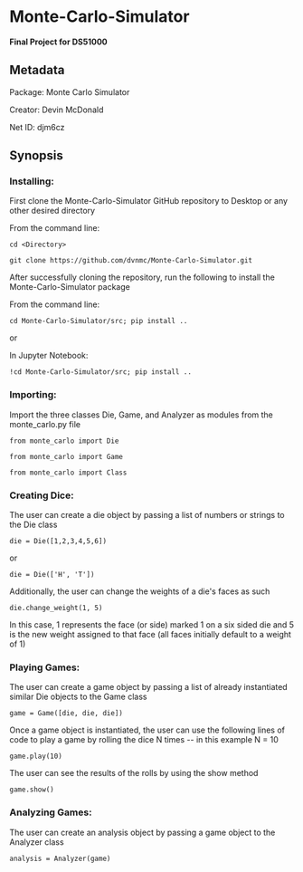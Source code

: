 # Monte-Carlo-Simulator
**Final Project for DS51000**


## Metadata
Package: Monte Carlo Simulator

Creator: Devin McDonald

Net ID: djm6cz


## Synopsis

### Installing:

First clone the Monte-Carlo-Simulator GitHub repository to Desktop or any other desired directory

From the command line: 

`cd <Directory>`

`git clone https://github.com/dvnmc/Monte-Carlo-Simulator.git`

After successfully cloning the repository, run the following to install the Monte-Carlo-Simulator package

From the command line: 

`cd Monte-Carlo-Simulator/src; pip install ..`

or

In Jupyter Notebook: 

`!cd Monte-Carlo-Simulator/src; pip install ..`


### Importing:

Import the three classes Die, Game, and Analyzer as modules from the monte_carlo.py file

`from monte_carlo import Die`

`from monte_carlo import Game`

`from monte_carlo import Class`


### Creating Dice:

The user can create a die object by passing a list of numbers or strings to the Die class

`die = Die([1,2,3,4,5,6])`

or

`die = Die(['H', 'T'])`

Additionally, the user can change the weights of a die's faces as such

`die.change_weight(1, 5)`

In this case, 1 represents the face (or side) marked 1 on a six sided die and 5 is the new weight assigned to that face (all faces initially default to a weight of 1)


### Playing Games:

The user can create a game object by passing a list of already instantiated similar Die objects to the Game class

`game = Game([die, die, die])`

Once a game object is instantiated, the user can use the following lines of code to play a game by rolling the dice N times -- in this example N = 10

`game.play(10)`

The user can see the results of the rolls by using the show method

`game.show()`


### Analyzing Games:

The user can create an analysis object by passing a game object to the Analyzer class

`analysis = Analyzer(game)`








